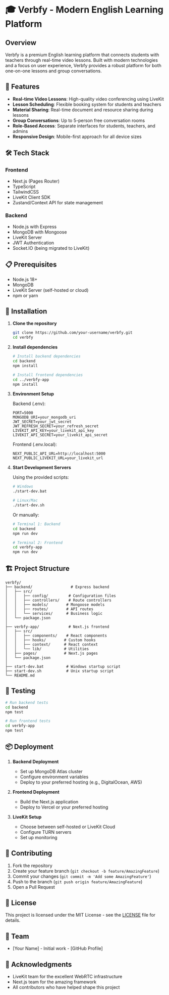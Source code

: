 # 🎓 Verbfy - Modern English Learning Platform

## Overview

Verbfy is a premium English learning platform that connects students with teachers through real-time video lessons. Built with modern technologies and a focus on user experience, Verbfy provides a robust platform for both one-on-one lessons and group conversations.

## 🚀 Features

- **Real-time Video Lessons**: High-quality video conferencing using LiveKit
- **Lesson Scheduling**: Flexible booking system for students and teachers
- **Material Sharing**: Real-time document and resource sharing during lessons
- **Group Conversations**: Up to 5-person free conversation rooms
- **Role-Based Access**: Separate interfaces for students, teachers, and admins
- **Responsive Design**: Mobile-first approach for all device sizes

## 🛠️ Tech Stack

### Frontend
- Next.js (Pages Router)
- TypeScript
- TailwindCSS
- LiveKit Client SDK
- Zustand/Context API for state management

### Backend
- Node.js with Express
- MongoDB with Mongoose
- LiveKit Server
- JWT Authentication
- Socket.IO (being migrated to LiveKit)

## 📋 Prerequisites

- Node.js 18+
- MongoDB
- LiveKit Server (self-hosted or cloud)
- npm or yarn

## 🔧 Installation

1. **Clone the repository**
   ```bash
   git clone https://github.com/your-username/verbfy.git
   cd verbfy
   ```

2. **Install dependencies**
   ```bash
   # Install backend dependencies
   cd backend
   npm install

   # Install frontend dependencies
   cd ../verbfy-app
   npm install
   ```

3. **Environment Setup**

   Backend (.env):
   ```env
   PORT=5000
   MONGODB_URI=your_mongodb_uri
   JWT_SECRET=your_jwt_secret
   JWT_REFRESH_SECRET=your_refresh_secret
   LIVEKIT_API_KEY=your_livekit_api_key
   LIVEKIT_API_SECRET=your_livekit_api_secret
   ```

   Frontend (.env.local):
   ```env
   NEXT_PUBLIC_API_URL=http://localhost:5000
   NEXT_PUBLIC_LIVEKIT_URL=your_livekit_url
   ```

4. **Start Development Servers**

   Using the provided scripts:
   ```bash
   # Windows
   ./start-dev.bat

   # Linux/Mac
   ./start-dev.sh
   ```

   Or manually:
   ```bash
   # Terminal 1: Backend
   cd backend
   npm run dev

   # Terminal 2: Frontend
   cd verbfy-app
   npm run dev
   ```

## 🏗️ Project Structure

```
verbfy/
├── backend/                 # Express backend
│   ├── src/
│   │   ├── config/         # Configuration files
│   │   ├── controllers/    # Route controllers
│   │   ├── models/        # Mongoose models
│   │   ├── routes/        # API routes
│   │   └── services/      # Business logic
│   └── package.json
│
├── verbfy-app/             # Next.js frontend
│   ├── src/
│   │   ├── components/    # React components
│   │   ├── hooks/        # Custom hooks
│   │   ├── context/      # React context
│   │   └── lib/          # Utilities
│   ├── pages/            # Next.js pages
│   └── package.json
│
├── start-dev.bat          # Windows startup script
├── start-dev.sh           # Unix startup script
└── README.md
```

## 🧪 Testing

```bash
# Run backend tests
cd backend
npm test

# Run frontend tests
cd verbfy-app
npm test
```

## 📦 Deployment

1. **Backend Deployment**
   - Set up MongoDB Atlas cluster
   - Configure environment variables
   - Deploy to your preferred hosting (e.g., DigitalOcean, AWS)

2. **Frontend Deployment**
   - Build the Next.js application
   - Deploy to Vercel or your preferred hosting

3. **LiveKit Setup**
   - Choose between self-hosted or LiveKit Cloud
   - Configure TURN servers
   - Set up monitoring

## 🤝 Contributing

1. Fork the repository
2. Create your feature branch (`git checkout -b feature/AmazingFeature`)
3. Commit your changes (`git commit -m 'Add some AmazingFeature'`)
4. Push to the branch (`git push origin feature/AmazingFeature`)
5. Open a Pull Request

## 📝 License

This project is licensed under the MIT License - see the [LICENSE](LICENSE) file for details.

## 👥 Team

- [Your Name] - Initial work - [GitHub Profile]

## 🙏 Acknowledgments

- LiveKit team for the excellent WebRTC infrastructure
- Next.js team for the amazing framework
- All contributors who have helped shape this project 